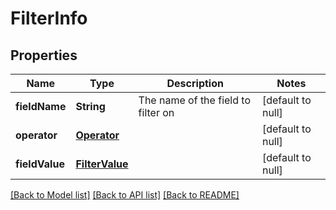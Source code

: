 # FilterInfo
## Properties

| Name | Type | Description | Notes |
|------------ | ------------- | ------------- | -------------|
| **fieldName** | **String** | The name of the field to filter on | [default to null] |
| **operator** | [**Operator**](Operator.md) |  | [default to null] |
| **fieldValue** | [**FilterValue**](FilterValue.md) |  | [default to null] |

[[Back to Model list]](../README.md#documentation-for-models) [[Back to API list]](../README.md#documentation-for-api-endpoints) [[Back to README]](../README.md)

